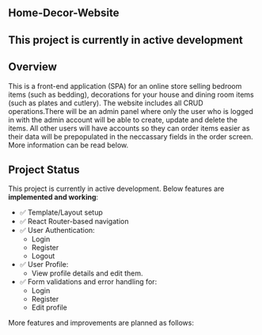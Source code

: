 ## Home-Decor-Website </br>

## This project is currently in active development </br>

## Overview

This is a front-end application (SPA) for an online store selling bedroom items (such as bedding), decorations for your house and dining room items (such as plates and cutlery). The website includes all CRUD operations.There will be an admin panel where only the user who is logged in with the admin account will be able to create, update and delete the items. All other users will have accounts so they can order items easier as their data will be prepopulated in the neccassary fields in the order screen. More information can be read below.

## Project Status

This project is currently in active development. Below features are **implemented and working**:

- ✅ Template/Layout setup
- ✅ React Router-based navigation
- ✅ User Authentication:
  - Login
  - Register
  - Logout
- ✅ User Profile:
  - View profile details and edit them.
- ✅ Form validations and error handling for:
  - Login
  - Register
  - Edit profile

More features and improvements are planned as follows:
